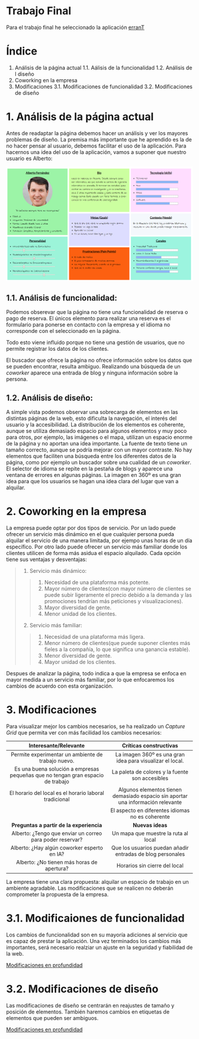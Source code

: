 # Trabajo Final

Para el trabajo final he seleccionado la aplicación [erranT](https://www.errant.es/es/)

# Índice

 1. Análisis de la página actual
 1.1. Aálisis de la funcionalidad
 1.2. Análisis de l diseño
 2. Coworking en la empresa
 3. Modificaciones
 3.1. Modificaciones de funcionalidad
 3.2. Modificaciones de diseño

# 1. Análisis de la página actual

Antes de readaptar la página debemos hacer un análisis y ver los mayores problemas de diseño.
La premisa más importante que he aprendido es la de no hacer pensar al usuario, debemos facilitar el uso de la aplicación.
Para hacernos una idea del uso de la aplicación, vamos a suponer que nuestro usuario es Alberto:

![Imagen Alberto](Alberto.PNG)

## 1.1. Análisis de funcionalidad:

Podemos obserevar que la página no tiene una funcionalidad de reserva o pago de reserva. El únicos elemento
para realizar una reserva es el formulario para ponerse en contacto con la empresa y el idioma no corresponde
con el seleccionado en la página.

Todo esto viene influido porque no tiene una gestión de usuarios, que no permite registrar los datos de los clientes.

El buscador que ofrece la página no ofrece información sobre los datos que se pueden encontrar, resulta ambiguo.
Realizando una búsqueda de un _coworker_ aparece una entrada de blog y ninguna información sobre la persona.

## 1.2. Análisis de diseño:

A simple vista podemos observar una sobrecarga de elementos en las distintas páginas de la web, esto dificulta la navegación,
el interés del usuario y la accesibilidad.
La distribución de los elementos es coherente, aunque se utiliza demasiado espacio para algunos elementos y muy poco para otros,
por ejemplo, las imágenes o el mapa, utilizan un espacio enorme de la página y no aportan una idea importante.
La fuente de texto tiene un tamaño correcto, aunque se podría mejorar con un mayor contraste.
No hay elementos que faciliten una búsqueda entre los diferentes datos de la página, como por ejemplo un buscador sobre una cualidad
de un _coworker_.
El selector de idioma se repite en la pestaña de blogs y aparece una ventana de errores en algunas páginas.
La imagen en 360º es una gran idea para que los usuarios se hagan una idea clara del lugar que van a alquilar.


# 2. Coworking en la empresa

La empresa puede optar por dos tipos de servicio. Por un lado puede ofrecer un servicio más dinámico en el que cualquier persona 
pueda alquilar el servicio de una manera limitada, por ejempo unas horas de un día específico. Por otro lado puede ofrecer un servicio
más familiar donde los clientes utilicen de forma más asidua el espacio alquilado.
Cada opción tiene sus ventajas y desventajas:
> 1. Servicio más dinámico:
>> 1. Necesidad de una plataforma más potente.
>> 2. Mayor número de clientes(con mayor número de clientes se puede subir ligeramente el precio debido a la demanda y las promociones tendrían más peticiones y visualizaciones).
>> 3. Mayor diversidad de gente.
>> 4. Menor unidad de los clientes.
> 2. Servicio más familiar:
>> 1. Necesidad de una plataforma más ligera.
>> 2. Menor número de clientes(que puede suponer clientes más fieles a la compañía, lo que significa una ganancia estable).
>> 3. Menor diversidad de gente.
>> 4. Mayor unidad de los clientes.

Despues de analizar la página, todo indica a que la empresa se enfoca en mayor medida a un servicio más familiar, por lo que enfocaremos
los cambios de acuerdo con esta organización.

# 3. Modificaciones 

Para visualizar mejor los cambios necesarios, se ha realizado un _Capture Grid_ que permita ver con más facilidad los cambios necesarios:

| Interesante/Relevante  | Críticas constructivas  |
| :---: | :---: |
| Permite experimentar un ambiente de trabajo nuevo.  | La imagen 360º es una gran idea para visualizar el local.  |
| Es una buena solución a empresas pequeñas que no tengan gran espacio de trabajo  | La paleta de colores y la fuente son accesibles  |
| El horario del local es el horario laboral tradicional  | Algunos elementos tienen demasiado espacio sin aportar una información relevante  |
|   | El aspecto en diferentes idiomas no es coherente  |
| **Preguntas a partir de la experiencia** | **Nuevas ideas** |
| Alberto: ¿Tengo que enviar un correo para poder reservar?  | Un mapa que muestre la ruta al local  |
| Alberto: ¿Hay algún coworker esperto en IA?  | Que los usuarios puedan añadir entradas de blog personales  |
| Alberto: ¿No tienen más horas de apertura?  | Horarios sin cierre del local  |

La empresa tiene una clara propuesta: alquilar un espacio de trabajo en un ambiente agradable.
Las modificaciones que se realicen no deberán comprometer la propuesta de la empresa.


# 3.1. Modificaiones de funcionalidad

Los cambios de funcionalidad son en su mayoría adiciones al servicio que es capaz de prestar la aplicación.
Una vez terminados los cambios más importantes, será necesario realziar un ajuste en la seguridad y fiabilidad de la web.


[Modificaciones en profundidad](https://github.com/Pmartin97/Ejercicio-DIU/tree/master/funcionalidad)



# 3.2. Modificaciones de diseño

Las modificaciones de diseño se centrarán en reajustes de tamaño y posición de elementos.
También haremos cambios en etiquetas de elementos que pueden ser ambiguos.


[Modificaciones en profundidad](https://github.com/Pmartin97/Ejercicio-DIU/tree/master/dise%C3%B1o)

